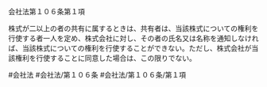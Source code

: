 会社法第１０６条第１項

株式が二以上の者の共有に属するときは、共有者は、当該株式についての権利を行使する者一人を定め、株式会社に対し、その者の氏名又は名称を通知しなければ、当該株式についての権利を行使することができない。ただし、株式会社が当該権利を行使することに同意した場合は、この限りでない。

#会社法
#会社法/第１０６条
#会社法/第１０６条/第１項
